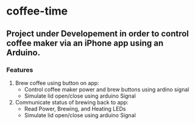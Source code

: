 # coffee-time
## Project under Developement in order to control coffee maker via an iPhone app using an Arduino.
### Features

1. Brew coffee using button on app:
    - Control coffee maker power and brew buttons using ardino signal
    - Simulate lid open/close using arduino Signal
2. Communicate status of brewing back to app:
    - Read Power, Brewing, and Heating LEDs
    - Simulate lid open/close using arduino Signal


